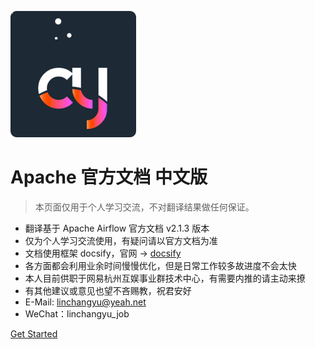 ![logo](._coverpage_images/cy_logo.png)
# Apache 官方文档 中文版

> 本页面仅用于个人学习交流，不对翻译结果做任何保证。

* 翻译基于 Apache Airflow 官方文档 v2.1.3 版本
* 仅为个人学习交流使用，有疑问请以官方文档为准
* 文档使用框架 docsify，官网 -> [docsify](https://docsify.js.org/#/) 
* 各方面都会利用业余时间慢慢优化，但是日常工作较多故进度不会太快
* 本人目前供职于网易杭州互娱事业群技术中心，有需要内推的请主动来撩
* 有其他建议或意见也望不吝赐教，祝君安好
* E-Mail: linchangyu@yeah.net
* WeChat：linchangyu_job

[Get Started](#Apache_Airflow_Doc)